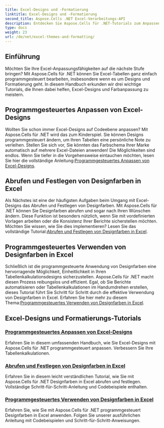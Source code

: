 ```yaml
---
title: Excel-Designs und -Formatierung
linktitle: Excel-Designs und -Formatierung
second_title: Aspose.Cells .NET Excel-Verarbeitungs-API
description: Entdecken Sie Aspose.Cells für .NET-Tutorials zum Anpassen von Excel-Designs, Festlegen von Designfarben und programmgesteuerten Verwenden von Designfarben. Verbessern Sie Ihre Excel-Kenntnisse.
type: docs
weight: 23
url: /de/net/excel-themes-and-formatting/
---
```

## Einführung

Möchten Sie Ihre Excel-Anpassungsfähigkeiten auf die nächste Stufe bringen? Mit Aspose.Cells für .NET können Sie Excel-Tabellen ganz einfach programmgesteuert bearbeiten, insbesondere wenn es um Designs und Formatierung geht. In diesem Handbuch erkunden wir drei wichtige Tutorials, die Ihnen dabei helfen, Excel-Designs und Farbanpassung zu meistern.

## Programmgesteuertes Anpassen von Excel-Designs

Wollten Sie schon immer Excel-Designs auf Codeebene anpassen? Mit Aspose.Cells für .NET wird das zum Kinderspiel. Sie können Designs programmgesteuert ändern, um Ihren Tabellen eine persönliche Note zu verleihen. Stellen Sie sich vor, Sie könnten das Farbschema Ihrer Marke automatisch auf mehrere Excel-Dateien anwenden! Die Möglichkeiten sind endlos. Wenn Sie tiefer in die Vorgehensweise eintauchen möchten, lesen Sie hier die vollständige Anleitung:[Programmgesteuertes Anpassen von Excel-Designs](./customizing-excel-themes/).

## Abrufen und Festlegen von Designfarben in Excel

 Als Nächstes ist eine der häufigsten Aufgaben beim Umgang mit Excel-Designs das Abrufen und Festlegen von Designfarben. Mit Aspose.Cells für .NET können Sie Designfarben abrufen und sogar nach Ihren Wünschen ändern. Diese Funktion ist besonders nützlich, wenn Sie mit vordefinierten Vorlagen arbeiten oder die Konsistenz Ihrer Berichte sicherstellen möchten. Möchten Sie wissen, wie Sie dies implementieren? Lesen Sie das vollständige Tutorial:[Abrufen und Festlegen von Designfarben in Excel](./getting-and-setting-theme-colors/).

## Programmgesteuertes Verwenden von Designfarben in Excel

Schließlich ist die programmgesteuerte Anwendung von Designfarben eine hervorragende Möglichkeit, Einheitlichkeit in Ihren Tabellenkalkulationsdesigns sicherzustellen. Aspose.Cells für .NET macht diesen Prozess reibungslos und effizient. Egal, ob Sie Berichte automatisieren oder Tabellenkalkulationen im Handumdrehen erstellen, dieses Tutorial führt Sie Schritt für Schritt durch die effektive Verwendung von Designfarben in Excel. Erfahren Sie hier mehr zu diesem Thema:[Programmgesteuertes Verwenden von Designfarben in Excel](./utilizing-theme-colors/).

## Excel-Designs und Formatierungs-Tutorials
### [Programmgesteuertes Anpassen von Excel-Designs](./customizing-excel-themes/)
Erfahren Sie in diesem umfassenden Handbuch, wie Sie Excel-Designs mit Aspose.Cells für .NET programmgesteuert anpassen. Verbessern Sie Ihre Tabellenkalkulationen.
### [Abrufen und Festlegen von Designfarben in Excel](./getting-and-setting-theme-colors/)
Erfahren Sie in diesem leicht verständlichen Tutorial, wie Sie mit Aspose.Cells für .NET Designfarben in Excel abrufen und festlegen. Vollständige Schritt-für-Schritt-Anleitung und Codebeispiele enthalten.
### [Programmgesteuertes Verwenden von Designfarben in Excel](./utilizing-theme-colors/)
Erfahren Sie, wie Sie mit Aspose.Cells für .NET programmgesteuert Designfarben in Excel anwenden. Folgen Sie unserer ausführlichen Anleitung mit Codebeispielen und Schritt-für-Schritt-Anweisungen.